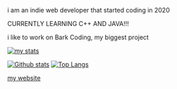 i am an indie web developer that started coding in 2020

CURRENTLY LEARNING C++ AND JAVA!!!

i like to work on Bark Coding, my biggest project

<a href="https://github-readme-stats.vercel.app/">![my stats](https://github-readme-stats.vercel.app/api/top-langs/?username=mariocraft987&layout=pie)</a>

<a href="#">![Github stats](https://github-readme-stats.vercel.app/api?username=mariocraft987&theme=blueberry&count_private=true&hide_border=true&line_height=20)</a>
<a href="#">![Top Langs](https://github-readme-stats.vercel.app/api/top-langs/?username=mariocraft987&layout=compact&theme=blueberry&count_private=true&hide_border=true)</a>

[my website](https://atomicbolts.nekoweb.org)


<!---
Mariocraft987/Mariocraft987 is a ✨ special ✨ repository because its `README.md` (this file) appears on your GitHub profile.
You can click the Preview link to take a look at your changes.
--->
